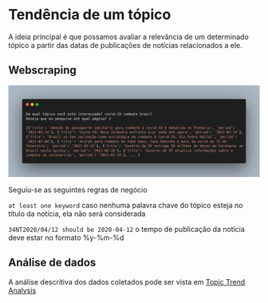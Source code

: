 # Tendência de um tópico

A ideia principal é que possamos avaliar a relevância de um determinado tópico a partir das datas de publicações de notícias relacionados a ele.

## Webscraping

![](./assets/carbon.png)

Seguiu-se as seguintes regras de negócio

`at least one keyword` caso nenhuma palavra chave do tópico esteja no título da notícia, ela não será considerada

`34NT2020/04/12 should be 2020-04-12` o tempo de publicação da notícia deve estar no formato %y-%m-%d

## Análise de dados

A análise descritiva dos dados coletados pode ser vista em [Topic Trend Analysis](./Topic%20Trend%20Analysis.ipynb)